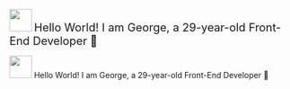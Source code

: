 <p align="left">
  <img src="[https://your-image-url.com/icon.png](https://firebasestorage.googleapis.com/v0/b/svitlospace-b21f8.appspot.com/o/portfolio%2Ffreepik__upload__95404.png?alt=media&token=e70f536a-e669-41ad-b1bb-4576c2a634a3)" width="40">
  <span style="font-size: 20px;">Hello World! I am George, a 29-year-old Front-End Developer 🚀</span>
</p>
 <img src="[https://your-image-url.com/icon.png](https://firebasestorage.googleapis.com/v0/b/svitlospace-b21f8.appspot.com/o/portfolio%2Ffreepik__upload__95404.png?alt=media&token=e70f536a-e669-41ad-b1bb-4576c2a634a3)" width="40">
Hello World! I am George, a 29-year-old Front-End Developer 🚀

